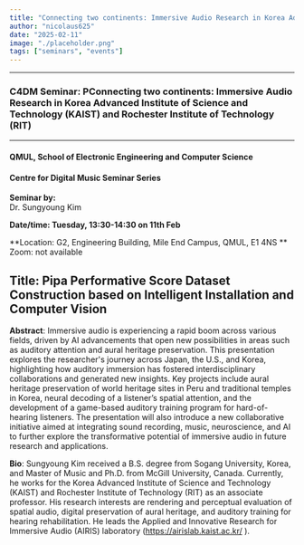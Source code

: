 ```yaml
---
title: "Connecting two continents: Immersive Audio Research in Korea Advanced Institute of Science and Technology (KAIST) and Rochester Institute of Technology (RIT)"
author: "nicolaus625"
date: "2025-02-11"
image: "./placeholder.png"
tags: ["seminars", "events"]
---
```


---

### C4DM Seminar: PConnecting two continents: Immersive Audio Research in Korea Advanced Institute of Science and Technology (KAIST) and Rochester Institute of Technology (RIT)
-----------------

#### QMUL, School of Electronic Engineering and Computer Science

#### Centre for Digital Music Seminar Series

**Seminar by:**   
   Dr. Sungyoung Kim

**Date/time:  Tuesday, 13:30-14:30 on 11th Feb**

**Location: G2, Engineering Building, Mile End Campus, QMUL, E1 4NS **
Zoom: not available

<b>Title</b>: Pipa Performative Score Dataset Construction based on Intelligent Installation and Computer Vision
-----------------

<b>Abstract</b>: 
Immersive audio is experiencing a rapid boom across various fields, driven by AI advancements that open new possibilities in areas such as auditory attention and aural heritage preservation. This presentation explores the researcher's journey across Japan, the U.S., and Korea, highlighting how auditory immersion has fostered interdisciplinary collaborations and generated new insights. Key projects include aural heritage preservation of world heritage sites in Peru and traditional temples in Korea, neural decoding of a listener’s spatial attention, and the development of a game-based auditory training program for hard-of-hearing listeners. The presentation will also introduce a new collaborative initiative aimed at integrating sound recording, music, neuroscience, and AI to further explore the transformative potential of immersive audio in future research and applications.


<b>Bio</b>: 
Sungyoung Kim received a B.S. degree from Sogang University, Korea, and Master of Music and Ph.D. from McGill University, Canada. Currently, he works for the Korea Advanced Institute of Science and Technology (KAIST) and Rochester Institute of Technology (RIT) as an associate professor. His research interests are rendering and perceptual evaluation of spatial audio, digital preservation of aural heritage, and auditory training for hearing rehabilitation. He leads the Applied and Innovative Research for Immersive Audio (AIRIS) laboratory (https://airislab.kaist.ac.kr/ ).
